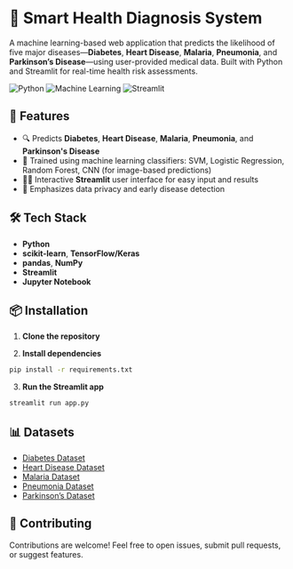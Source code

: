 
# 🧠 Smart Health Diagnosis System

A machine learning-based web application that predicts the likelihood of five major diseases—**Diabetes**, **Heart Disease**, **Malaria**, **Pneumonia**, and **Parkinson’s Disease**—using user-provided medical data. Built with Python and Streamlit for real-time health risk assessments.

![Python](https://img.shields.io/badge/Python-3.8+-blue?logo=python)
![Machine Learning](https://img.shields.io/badge/Machine%20Learning-Enabled-yellow)
![Streamlit](https://img.shields.io/badge/Streamlit-Deployed-red?logo=streamlit)

## 🚀 Features

- 🔍 Predicts **Diabetes**, **Heart Disease**, **Malaria**, **Pneumonia**, and **Parkinson's Disease**
- 🤖 Trained using machine learning classifiers: SVM, Logistic Regression, Random Forest, CNN (for image-based predictions)
- 🧑‍💻 Interactive **Streamlit** user interface for easy input and results
- 🔐 Emphasizes data privacy and early disease detection

## 🛠️ Tech Stack

- **Python**
- **scikit-learn**, **TensorFlow/Keras**
- **pandas**, **NumPy**
- **Streamlit**
- **Jupyter Notebook**


## 📦 Installation

1. **Clone the repository**


2. **Install dependencies**
```bash
pip install -r requirements.txt
```

3. **Run the Streamlit app**
```bash
streamlit run app.py
```

## 📊 Datasets

- [Diabetes Dataset](https://www.kaggle.com/datasets/mathchi/diabetes-data-set)
- [Heart Disease Dataset](https://www.kaggle.com/datasets/fedesoriano/heart-failure-prediction)
- [Malaria Dataset](https://www.kaggle.com/datasets/iarunava/cell-images-for-detecting-malaria)
- [Pneumonia Dataset](https://www.kaggle.com/datasets/paultimothymooney/chest-xray-pneumonia)
- [Parkinson’s Dataset](https://www.kaggle.com/datasets/karthickveerakumar/parkinsons-disease-data-set)


## 🤝 Contributing

Contributions are welcome! Feel free to open issues, submit pull requests, or suggest features.
